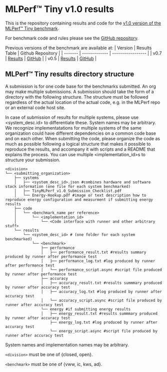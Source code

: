 # MLPerf™ Tiny v1.0 results

This is the repository containing results and code for the [v1.0 version of the MLPerf™ Tiny benchmark](https://github.com/mlcommons/tiny_results_v1.0).

For benchmark code and rules please see the [GitHub repository](https://github.com/mlcommons/tiny).

Previous versions of the benchmark are available at:
| Version | Results Table | Github Repository |
| ------- | ------------- | ----------------- |
|  v0.7   | [Results](https://mlcommons.org/en/inference-tiny-07/) | [GitHub](https://github.com/mlcommons/tiny_results_v0.7) | 
|  v0.5   | [Results](https://mlcommons.org/en/inference-tiny-05/) | [GitHub](https://github.com/mlcommons/tiny_results_v0.5) |

## MLPerf™ Tiny results directory structure

A submission is for one code base for the benchmarks submitted. An org may make multiple submissions. A submission should take the form of a directory with the following structure. The structure must be followed regardless of the actual location of the actual code, e.g. in the MLPerf repo or an external code host site.

In case of submission of results for multiple systems, please use <system_desc.id> to differentiate these. System names may be arbitrary. We recognize implementatations for multiple systems of the same organization could have different dependencies on a common code base and on each other. When submitting the code, please organize the code as much as possible following a logical structure that makes it possible to reproduce the results, and accompany it with scripts and a README that explains the process. You can use multiple <implementation_id>s to structure your submission.

```
<division>
└── <submitting_organization>
    ├── systems
    │   ├── <system_desc_id>.json #combines hardware and software stack information (one file for each system benchmarked)
    │   ├── TinyMLPerf_v1.0_Submission_Checklist.pdf
    │   └── Energy-Hookup.pdf #image or text description how to reproduce energy configuration and measurment if submitting energy results
    ├── code
    │   └── <benchmark_name per reference>
    │       └── <implementation_id>
    │           └── <Code interface with runner and other arbitrary stuff>
    └── results
        └── <system_desc_id> # (one folder for each system benchmarked)
            └── <benchmark>
                ├── performance
                │   ├── performance_result.txt #results summary produced by runner after performance test
                │   ├── performance_log.txt #log produced by runner after performance test                
                │   └── performance_script.async #script file produced by runner after performance test
                ├── accuracy
                │   ├── accuracy_result.txt #results summmary produced by runner after accuracy test
                │   ├── accuracy_log.txt #log produced by runner after accuracy test
                │   └── accuracy_script.async #script file produced by runner after accuracy test
                └── energy #if submitting energy results
                │   ├── energy_result.txt #results summmary produced by runner after accuracy test
                    ├── energy_log.txt #log produced by runner after accuracy test
                    └── energy_script.async #script file produced by runner after accuracy test
```

System names and implementation names may be arbitrary.

`<division>` must be one of {closed, open}.

`<benchmark>` must be one of {vww, ic, kws, ad}.
